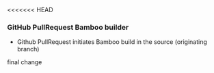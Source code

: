 <<<<<<< HEAD

### GitHub PullRequest Bamboo builder ###

* Github PullRequest initiates Bamboo build in the source (originating branch)


final change
